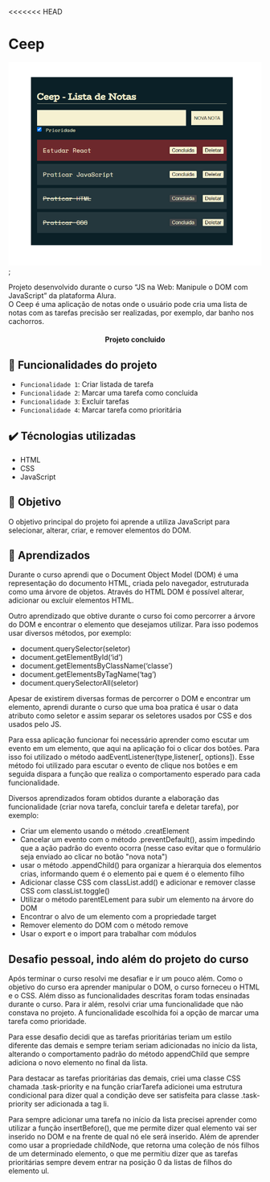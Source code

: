 <<<<<<< HEAD
# Ceep

![imagem do aplicativo](/assets/print.png);

Projeto desenvolvido durante o curso “JS na Web: Manipule o DOM com JavaScript” da plataforma Alura.  
O Ceep é uma aplicação de notas onde o usuário pode cria uma lista de notas com as tarefas precisão ser realizadas, por exemplo, dar banho nos cachorros. 

<h4 align="center"> 
    Projeto concluido
</h4>

## :hammer: Funcionalidades do projeto

- `Funcionalidade 1`: Criar listada de tarefa
- `Funcionalidade 2`: Marcar uma tarefa como concluida
- `Funcionalidade 3`: Excluir tarefas
- `Funcionalidade 4`: Marcar tarefa como prioritária

## :heavy_check_mark: Técnologias utilizadas

* HTML
* CSS
* JavaScript

## :dart: Objetivo

O objetivo principal do projeto foi aprende a utiliza JavaScript para selecionar, alterar, criar, e remover elementos do DOM.

## :closed_book: Aprendizados 

Durante o curso aprendi que o Document Object Model (DOM) é uma representação do documento HTML, criada pelo navegador, estruturada como uma árvore de objetos. Através do HTML DOM é possível alterar, adicionar ou excluir elementos HTML.

Outro aprendizado que obtive durante o curso foi como percorrer a árvore do DOM e encontrar o elemento que desejamos utilizar. Para isso podemos usar diversos métodos, por exemplo: 

* document.querySelector(seletor)
* document.getElementById(‘id’)
* document.getElementsByClassName(‘classe’)
* document.getElementsByTagName(‘tag’)
* document.querySelectorAll(seletor)

Apesar de existirem diversas formas de percorrer o DOM e encontrar um elemento, aprendi durante o curso que uma boa pratica é usar o data atributo como seletor e assim separar os seletores usados por CSS e dos usados pelo JS. 

Para essa aplicação funcionar foi necessário aprender como escutar um evento em um elemento, que aqui na aplicação foi o clicar dos botões. Para isso foi utilizado o método aadEventListener(type,listener[, options]).
Esse método foi utilizado para escutar o evento de clique nos botões e em seguida dispara a função que realiza o comportamento esperado para cada funcionalidade. 

Diversos aprendizados foram obtidos durante a elaboração das funcionalidade (criar nova tarefa, concluir tarefa e deletar tarefa), por exemplo:

* Criar um elemento usando o método .creatElement
* Cancelar um evento com o método .preventDefault(), assim impedindo que a ação padrão do evento ocorra (nesse caso evitar que o formulário seja enviado ao clicar no botão "nova nota")
* usar o método .appendChild() para organizar a hierarquia dos elementos crias, informando quem é o elemento pai e quem é o elemento filho
* Adicionar classe CSS com classList.add() e adicionar e remover classe CSS com classList.toggle()
* Utilizar o método parentELement para subir um elemento na árvore do DOM
* Encontrar o alvo de um elemento com a propriedade target
* Remover elemento do DOM com o método remove
* Usar o export e o import para trabalhar com módulos

## Desafio pessoal, indo além do projeto do curso

Após terminar o curso resolvi me desafiar e ir um pouco além. Como o objetivo do curso era aprender manipular o DOM, o curso forneceu o HTML e o CSS. Além disso as funcionalidades descritas foram todas ensinadas durante o curso. 
Para ir além, resolvi criar uma funcionalidade que não constava no projeto. A funcionalidade escolhida foi a opção de marcar uma tarefa como prioridade. 

Para esse desafio decidi que as tarefas prioritárias teriam um estilo diferente das demais e sempre teriam seriam adicionadas no início da lista, alterando o comportamento padrão do método appendChild que sempre adiciona o novo elemento no final da lista. 

Para destacar as tarefas prioritárias das demais, criei uma classe CSS chamada .task-priority e na função criarTarefa adicionei uma estrutura condicional para dizer qual a condição deve ser satisfeita para classe .task-priority ser adicionada a tag li.

Para sempre adicionar uma tarefa no início da lista precisei aprender como utilizar a função insertBefore(), que me permite dizer qual elemento vai ser inserido no DOM e na frente de qual nó ele será inserido. Além de aprender como usar a propriedade childNode, que retorna uma coleção de nós filhos de um determinado elemento, o que me permitiu dizer que as tarefas prioritárias sempre devem entrar na posição 0 da listas de filhos do elemento ul.

